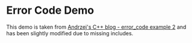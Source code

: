 # Error Code Demo

This demo is taken from [Andrzej's C++ blog - error_code example 2](https://akrzemi1.wordpress.com/examples/error_code-example-2/) and has been slightly modified due to missing includes.